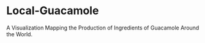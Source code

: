 # Local-Guacamole
A Visualization Mapping the Production of Ingredients of Guacamole Around the World.
